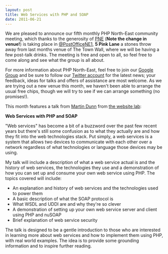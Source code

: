 ```yaml
---
layout: post
title: Web Services with PHP and SOAP
date: 2011-06-21
---
```


We are pleased to announce our fifth monthly PHP North-East community meeting, which thanks to the generosity of [PNE][1] (**Note the change in venue!**) is taking place in [@PostOfficeNE1][2], **5 Pink Lane** a stones throw away from last months venue of The Town Wall, where we will be having a few post-talk drinks.  The meeting is free and open to all, so feel free to come along and see what the group is all about.

For more information about PHP North-East, feel free to join our [Google Group][3] and be sure to follow our [Twitter account][4] for the latest news; your feedback, ideas for talks and offers of assistance are most welcome.  As we are trying out a new venue this month, we haven't been able to arrange the usual free chips, though we will try to see if we can arrange something (no promises!).

This month features a talk from [Martin Dunn][5] from [the website lab][6]:

**Web Services with PHP and SOAP**

"Web services" has become a bit of a buzzword over the past few recent years but there's still some confusion as to what they actually are and how they fit into the web technologies stack. Put simply, a web services is a system that allows two devices to communicate with each other over a network regardless of what technologies or language those devices may be using.

My talk will include a description of what a web service actual is and the history of web services, the technologies they use and a demonstration of how you can set up and consume your own web service using PHP.
The topics covered will include:

 - An explanation and history of web services and the technologies used to power them
 - A basic description of what the SOAP protocol is
 - What WSDL and UDDI are and why they're so clever
 - A demonstration of setting up your own web service server and client using PHP and nuSOAP
 - Brief explanation of web service security

The talk is designed to be a gentle introduction to those who are interested in learning more about web services and how to implement them using PHP, with real world examples. The idea is to provide some grounding information and to inspire further reading.

[1]: http://www.pne.org./
[2]: http://www.twitter.com/PostOfficeNE1
[3]: http://groups.google.com/group/php-north-east?pli=1
[4]: http://twitter.com/#!/phpne
[5]: http://twitter.com/#!/twlmartin
[6]: http://www.twitter.com/thewebsitelab
